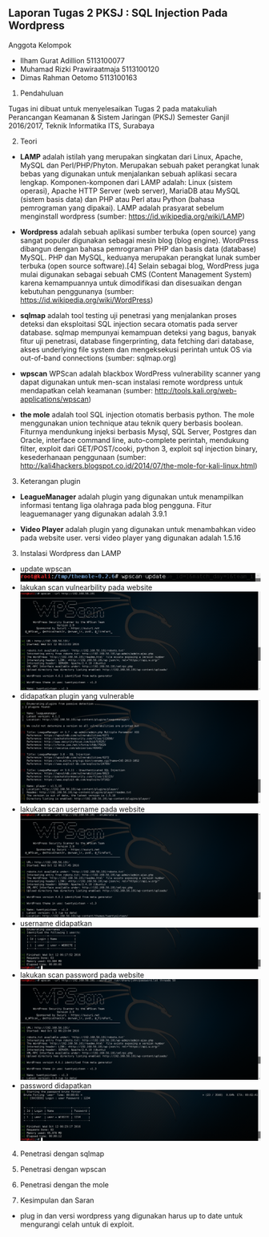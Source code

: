 Laporan Tugas 2 PKSJ : SQL Injection Pada Wordpress
---------------------------------------------------

Anggota Kelompok
- Ilham Gurat Adillion          5113100077
- Muhamad Rizki Prawiraatmaja   5113100120
- Dimas Rahman Oetomo           5113100163

1. Pendahuluan

Tugas ini dibuat untuk menyelesaikan Tugas 2 pada matakuliah Perancangan Keamanan & Sistem Jaringan (PKSJ) Semester Ganjil 2016/2017, Teknik Informatika ITS, Surabaya
 
2. Teori
 * **LAMP** adalah istilah yang merupakan singkatan dari Linux, Apache, MySQL dan Perl/PHP/Phyton. Merupakan sebuah paket perangkat lunak bebas yang digunakan untuk menjalankan sebuah aplikasi secara lengkap. Komponen-komponen dari LAMP adalah: Linux (sistem operasi), Apache HTTP Server (web server), MariaDB atau MySQL (sistem basis data) dan PHP atau Perl atau Python (bahasa pemrograman yang dipakai). LAMP adalah prasyarat sebelum menginstall wordpress (sumber: https://id.wikipedia.org/wiki/LAMP)

 * **Wordpress** adalah sebuah aplikasi sumber terbuka (open source) yang sangat populer digunakan sebagai mesin blog (blog engine). WordPress dibangun dengan bahasa pemrograman PHP dan basis data (database) MySQL. PHP dan MySQL, keduanya merupakan perangkat lunak sumber terbuka (open source software).[4] Selain sebagai blog, WordPress juga mulai digunakan sebagai sebuah CMS (Content Management System) karena kemampuannya untuk dimodifikasi dan disesuaikan dengan kebutuhan penggunanya (sumber: https://id.wikipedia.org/wiki/WordPress)
 
 * **sqlmap** adalah tool testing uji penetrasi yang menjalankan proses deteksi dan eksploitasi SQL injection secara otomatis pada server database. sqlmap mempunyai kemampuan deteksi yang bagus, banyak fitur uji penetrasi, database fingerprinting, data fetching dari database, akses underlying file system dan mengeksekusi perintah untuk OS via out-of-band connections (sumber: sqlmap.org)
 
 * **wpscan** WPScan adalah blackbox WordPress vulnerability scanner yang dapat digunakan untuk men-scan instalasi remote wordpress untuk mendapatkan celah keamanan (sumber: http://tools.kali.org/web-applications/wpscan)
 
 * **the mole** adalah tool SQL injection otomatis berbasis python. The mole menggunakan union technique atau teknik query berbasis boolean. Fiturnya mendunkung  injeksi berbasis Mysql, SQL Server, Postgres dan Oracle, interface command line, auto-complete perintah, mendukung filter, exploit dari GET/POST/cooki, python 3, exploit sql injection binary, kesederhanaan penggunaan (sumber: http://kali4hackers.blogspot.co.id/2014/07/the-mole-for-kali-linux.html)
 
3. Keterangan plugin
 * **LeagueManager** adalah plugin yang digunakan untuk menampilkan informasi tentang liga olahraga pada blog pengguna. Fitur leaguemanager yang digunakan adalah 3.9.1
 
 * **Video Player** adalah plugin yang digunakan untuk menambahkan video pada website user. versi video player yang digunakan adalah 1.5.16

3. Instalasi Wordpress dan LAMP
 * update wpscan
   ![virtualHDD](https://github.com/atmazzerexe/PKSJ-PojokKhilaf/blob/master/Gambar/T2/38.png "virtual hdd")
 * lakukan scan vulnearbility pada website
   ![virtualHDD](https://github.com/atmazzerexe/PKSJ-PojokKhilaf/blob/master/Gambar/T2/32.png "virtual hdd")
 * didapatkan plugin yang vulnerable
   ![virtualHDD](https://github.com/atmazzerexe/PKSJ-PojokKhilaf/blob/master/Gambar/T2/33.png "virtual hdd")
 * lakukan scan username pada website
   ![virtualHDD](https://github.com/atmazzerexe/PKSJ-PojokKhilaf/blob/master/Gambar/T2/34.png "virtual hdd")
 * username didapatkan
   ![virtualHDD](https://github.com/atmazzerexe/PKSJ-PojokKhilaf/blob/master/Gambar/T2/35.png "virtual hdd")
 * lakukan scan password pada website
   ![virtualHDD](https://github.com/atmazzerexe/PKSJ-PojokKhilaf/blob/master/Gambar/T2/36.png "virtual hdd")
 * password didapatkan
   ![virtualHDD](https://github.com/atmazzerexe/PKSJ-PojokKhilaf/blob/master/Gambar/T2/37.png "virtual hdd")

4. Penetrasi dengan sqlmap

5. Penetrasi dengan wpscan

6. Penetrasi dengan the mole

7. Kesimpulan dan Saran
 * plug in dan versi wordpress yang digunakan harus up to date untuk mengurangi celah untuk di exploit.
